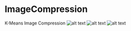 # ImageCompression
K-Means Image Compression
![alt text](https://i.ibb.co/GCkLQ3d/46546854865.png)   ![alt text](https://image.flaticon.com/icons/svg/60/60758.svg) ![alt text](https://image.flaticon.com/icons/svg/60/60758.svg)


